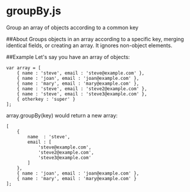 groupBy.js
==========

Group an array of objects according to a common key

##About
Groups objects in an array according to a specific key,
merging identical fields, or creating an array.
It ignores non-object elements.

##Example
Let's say you have an array of objects:

	var array = [
		{ name : 'steve', email : 'steve@example.com' },
		{ name : 'joan', email : 'joan@example.com' },
		{ name : 'mary', email : 'mary@example.com' },
		{ name : 'steve', email : 'steve2@example.com' },
		{ name : 'steve', email : 'steve3@example.com' },
		{ otherkey : 'super' }
	];

array.groupBy(key) would return a new array:

	[
		{
			name  : 'steve', 
			email : [
				'steve@example.com', 
				'steve2@example.com', 
				'steve3@example.com'
			]
		},
		{ name : 'joan', email : 'joan@example.com' },
		{ name : 'mary', email : 'mary@example.com' }
	];
